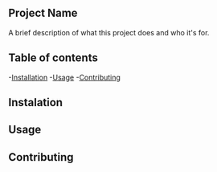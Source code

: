 ## Project Name

A brief description of what this project does and who it's for.

## Table of contents
-[Installation](#instalation)
-[Usage](#usage)
-[Contributing](#contributing)

## Instalation
## Usage
## Contributing
